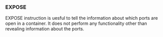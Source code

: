 ### EXPOSE

EXPOSE instruction is uesful to tell the information about which ports are open in a container. It does not perform any functionality other than revealing information about the ports.